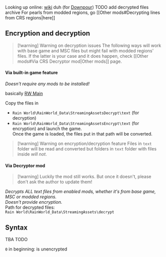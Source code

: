 Looking up online: [wiki](https://rainworld.miraheze.org/wiki/Pearl/Dialogue) duh (for [Downpour](https://rainworld.miraheze.org/wiki/Pearl/Dialogue/Downpour))
TODO add decrypted files archive
For pearls from modded regions, go [[Other mods#Decrypting lines from CRS regions|here]]

## Encryption and decryption
>[!warning] Warning on decryption issues
>The following ways will work with base game and MSC files but might fail with modded regions' files.
> If the latter is your case and it does happen, check [[Other mods#Via CRS Decryptor mod|Other mods]] page. 
#### Via built-in game feature
*Doesn't require any mods to be installed!*

 basically [RW Main](https://discord.com/channels/291184728944410624/1315395285647622214/1315408396249464922)

Copy the files in 
- `Rain World\RainWorld_Data\StreamingAssetsDecrypt\text` (for decryption)
- `Rain World\RainWorld_Data\StreamingAssetsEncrypt\text` (for encryption)
and launch the game.  
Once the game is loaded, the files put in that path will be converted.

>[!warning] Warning on encryption/decryption feature
> Files in `text` folder will be read and converted but folders in `text` folder with files inside *will not*.

#### Via Decryptor mod
>[!warning] Luckily the mod still works. But once it doesn't, please don't ask the author to update them! 

*Decrypts ALL text files from enabled mods, whether it's from base game, MSC or modded regions.*  
*Doesn't provide encryption.*  
Path for decrypted files:  
`Rain World\RainWorld_Data\StreamingAssets\decrypt`

## Syntax
TBA TODO

`0` in beginning: is unencrypted